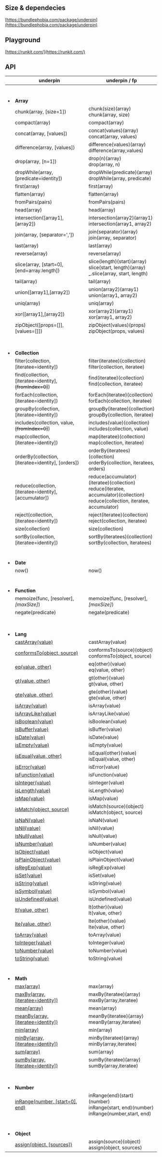 ## Size & dependecies
[https://bundlephobia.com/package/underpin](https://bundlephobia.com/package/underpin)

## Playground
[https://runkit.com/](https://runkit.com/)

## API

| | underpin      | underpin / fp |
| ----------- | ----------- | ----------- |
| <br><br>:black_small_square: | <br><br>**Array** <br> |
| | chunk(array, [size=1]) | chunk(size)(array) <br> chunk(array, size) |
| | compact(array) | compact(array)|
| | concat(array, [values]) | concat(values)(array) <br> concat(array, values)  |
| | difference(array, [values]) | difference(values)(array) <br>  difference(array,values) |
| | drop(array, [n=1]) | drop(n)(array) <br> drop(array, n) |
| | dropWhile(array, [predicate=identity]) | dropWhile(predicate)(array) <br> dropWhile(array, predicate) |
| | first(array) | first(array) |
| | flatten(array) | flatten(array) |
| | fromPairs(pairs) | fromPairs(pairs) |
| | head(array) | head(array) |
| | intersection([array1],[array2]) | intersection(array2)(array1) <br> intersection(array1, array2)|
| | join(array, [separator=',']) | join(separator)(array) <br>  join(array, separator) |
| | last(array) | last(array) |
| | reverse(array) | reverse(array) |
| | slice(array, [start=0], [end=array.length]) | slice(length)(start)(array) <br> slice(start, length)(array) <br> _.slice(array, start, length) |
| | tail(array) | tail(array) |
| | union([array1],[array2]) | union(array2)(array1) <br> union(array1, array2)|
| | uniq(array) | uniq(array) |
| | xor([array1],[array2]) | xor(array2)(array1) <br> xor(array1, array2)|
| | zipObject([props=[]], [values=[]]) | zipObject(values)(props) <br> zipObject(props, values)|
|  |
| <br><br>:black_small_square: | <br><br> **Collection** <br> | |
| | filter(collection, [iteratee=identity]) | filter(iteratee)(collection) <br> filter(collection, iteratee)|
| | find(collection, [iteratee=identity], <s>[fromIndex=0]</s>) | find(iteratee)(collection) <br> find(collection, iteratee)|
| | forEach(collection, [iteratee=identity]) | forEach(iteratee)(collection) <br> forEach(collection, iteratee)|
| | groupBy(collection, [iteratee=identity]) | groupBy(iteratee)(collection) <br> groupBy(collection, iteratee)|
| | includes(collection, value, <s>[fromIndex=0]</s>)  | includes(value)(collection) <br> includes(collection, value)|
| | map(collection, [iteratee=identity]) | map(iteratee)(collection) <br> map(collection, iteratee) |
| | orderBy(collection, [iteratee=identity], [orders]) | orderBy(iteratees)(collection) <br>  orderBy(collection, iteratees, orders) |
| | reduce(collection, [iteratee=identity], [accumulator]) | reduce(accumulator)(iteratee)(collection) <br>  reduce(iteratee, accumulator)(collection) <br> reduce(collection, iteratee, accumulator) |
| | reject(collection, [iteratee=identity]) | reject(iteratee)(collection) <br> reject(collection, iteratee) |
| | size(collection) | size(collection) |
| | sortBy(collection, [iteratee=identity]) | sortBy(iteratees)(collection) <br> sortBy(collection, iteratees) |
| <br><br>:black_small_square: | <br><br> **Date** | |
| | now() | now() |
| <br><br>:black_small_square: | <br><br> **Function** | |
| | memoize(func, [resolver], *[maxSize]*) | memoize(func, [resolver], *[maxSize]*) |
| | negate(predicate) | negate(predicate) |
|  |
| <br><br>:black_small_square: | <br><br> **Lang** | |
| | [castArray(value)](https://lodash.com/docs/4.17.15#castArray) | castArray(value) |
| | [conformsTo(object, source)](https://lodash.com/docs/4.17.15#conformsTo) |  conformsTo(source)(object) <br> conformsTo(object, source) |
| | [eq(value, other)](https://lodash.com/docs/4.17.15#eq) | eq(other)(value) <br> eq(value, other) |
| | [gt(value, other)](https://lodash.com/docs/4.17.15#gt) | gt(other)(value) <br> gt(value, other) |
| | [gte(value, other)](https://lodash.com/docs/4.17.15#gte) | gte(other)(value) <br> gte(value, other) |
| | [isArray(value)](https://lodash.com/docs/4.17.15#isArray) | isArray(value) |
| | [isArrayLike(value)](https://lodash.com/docs/4.17.15#isArrayLike) | isArrayLike(value) |
| | [isBoolean(value)](https://lodash.com/docs/4.17.15#isBoolean) | isBoolean(value) |
| | [isBuffer(value)](https://lodash.com/docs/4.17.15#isBuffer) | isBuffer(value) |
| | [isDate(value)](https://lodash.com/docs/4.17.15#isDate) | isDate(value) |
| | [isEmpty(value)](https://lodash.com/docs/4.17.15#isEmpty) | isEmpty(value) |
| | [isEqual(value, other)](https://lodash.com/docs/4.17.15#isEqual) | isEqual(other)(value) <br> isEqual(value, other) |
| | [isError(value)](https://lodash.com/docs/4.17.15#isError) | isError(value) |
| | [isFunction(value)](https://lodash.com/docs/4.17.15#isFunction) | isFunction(value) |
| | [isInteger(value)](https://lodash.com/docs/4.17.15#isInteger) | isInteger(value) |
| | [isLength(value)](https://lodash.com/docs/4.17.15#isLength) | isLength(value) |
| | [isMap(value)](https://lodash.com/docs/4.17.15#isMap) | isMap(value) |
| | [isMatch(object, source)](https://lodash.com/docs/4.17.15#isMatch) | isMatch(source)(object) <br> isMatch(object, source) |
| | [isNaN(value)](https://lodash.com/docs/4.17.15#isNaN) | isNaN(value) |
| | [isNil(value)](https://lodash.com/docs/4.17.15#isNil) | isNil(value) |
| | [isNull(value)](https://lodash.com/docs/4.17.15#isNull) | isNull(value) |
| | [isNumber(value)](https://lodash.com/docs/4.17.15#isNumber) | isNumber(value) |
| | [isObject(value)](https://lodash.com/docs/4.17.15#isObject) | isObject(value) |
| | [isPlainObject(value)](https://lodash.com/docs/4.17.15#isPlainObject) | isPlainObject(value) |
| | [isRegExp(value)](https://lodash.com/docs/4.17.15#isRegExp) | isRegExp(value) |
| | [isSet(value)](https://lodash.com/docs/4.17.15#isSet) | isSet(value) |
| | [isString(value)](https://lodash.com/docs/4.17.15#isString) | isString(value) |
| | [isSymbol(value)](https://lodash.com/docs/4.17.15#isSymbol) | isSymbol(value) |
| | [isUndefined(value)](https://lodash.com/docs/4.17.15#isUndefined) | isUndefined(value) |
| | [lt(value, other)](https://lodash.com/docs/4.17.15#lt) | lt(other)(value) <br> lt(value, other) |
| | [lte(value, other)](https://lodash.com/docs/4.17.15#lte) | lte(other)(value) <br> lte(value, other) |
| | [toArray(value)](https://lodash.com/docs/4.17.15#toArray) | toArray(value) |
| | [toInteger(value)](https://lodash.com/docs/4.17.15#toInteger) | toInteger(value) |
| | [toNumber(value)](https://lodash.com/docs/4.17.15#toNumber) | toNumber(value) |
| | [toString(value)](https://lodash.com/docs/4.17.15#toString) | toString(value) |
| <br><br>:black_small_square: | <br><br> **Math** | |
| | [max(array)](https://lodash.com/docs/4.17.15#max) | max(array) |
| | [maxBy(array, [iteratee=identity])](https://lodash.com/docs/4.17.15#maxBy) | maxBy(iteratee)(array) <br> maxBy(array,iteratee) |
| | [mean(array)](https://lodash.com/docs/4.17.15#mean) | mean(array) |
| | [meanBy(array, [iteratee=identity])](https://lodash.com/docs/4.17.15#meanBy) | meanBy(iteratee)(array) <br> meanBy(array,iteratee) |
| | [min(array)](https://lodash.com/docs/4.17.15#min) | min(array) |
| | [minBy(array, [iteratee=identity])](https://lodash.com/docs/4.17.15#minBy) | minBy(iteratee)(array) <br> minBy(array,iteratee) |
| | [sum(array)](https://lodash.com/docs/4.17.15#sum) | sum(array) |
| | [sumBy(array, [iteratee=identity])](https://lodash.com/docs/4.17.15#sumBy) | sumBy(iteratee)(array) <br> sumBy(array,iteratee) |
|  |
| <br><br>:black_small_square: | <br><br> **Number** | |
| | [inRange(number, [start=0], end)](https://lodash.com/docs/4.17.15#inRange) | inRange(end)(start)(number) <br> inRange(start, end)(number) <br> inRange(number,start, end) |
| <br><br>:black_small_square: | <br><br> **Object** | |
| | [assign(object, [sources])](https://lodash.com/docs/4.17.15#assign) | assign(source)(object) <br> assign(object, sources) |

